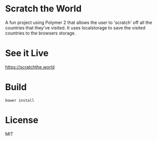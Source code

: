 # Scratch the World

A fun project using Polymer 2 that allows the user to 'scratch' off all the countries that they've visited. It uses localstorage to save the visited countries to the browsers storage.


# See it Live

https://scratchthe.world

# Build

```bower install```

# License 
MIT